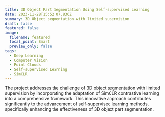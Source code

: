 ```yaml
---
title: 3D Object Part Segmentation Using Self-supervised Learning
date: 2023-11-28T15:52:07.836Z
summary: 3D Object segmentation with limited supervision
draft: false
featured: false
image:
  filename: featured
  focal_point: Smart
  preview_only: false
tags:
  - Deep Learning
  - Computer Vision
  - Point Clouds
  - Self-supervised Learning
  - SimCLR
---
```

<!--StartFragment-->

The project addresses the challenge of 3D object segmentation with limited supervision by incorporating the adaptation of SimCLR contrastive learning into a comprehensive framework. This innovative approach contributes significantly to the advancement of self-supervised learning methods, specifically enhancing the effectiveness of 3D object part segmentation.

<!--EndFragment-->
